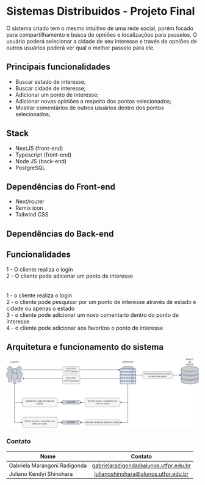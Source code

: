 # Sistemas Distribuidos - Projeto Final
O sistema criado tem o mesmo intuitivo de uma rede social, porém focado para compartilhamento e busca de opniões e localizações para passeios. O usuário poderá selecionar a cidade de seu interesse e través de opniões de outros usuários poderá ver qual o melhor passeio para ele.

## Principais funcionalidades
- Buscar estado de interesse;
- Buscar cidade de interesse;
- Adicionar um ponto de interesse;
- Adicionar novas opiniões a respeito dos pontos selecionados;
- Mostrar comentários de outros usuários dentro dos pontos selecionados;

## Stack
- NextJS (front-end)
- Typescript (front-end)
- Node JS (back-end)
- PostgreSQL

## Dependências do Front-end
- Next/router
- Remix icon
- Tailwind CSS

## Dependências do Back-end

## Funcionalidades
1 - O cliente realiza o login <br /> 
2 - O cliente pode adiconar um ponto de interesse <br /> 
 <br /> <br /> 
1 - o cliente realiza o login <br /> 
2 - o cliente pode pesquisar por um ponto de interesse através de estado e cidade ou apenas o estado  <br /> 
3 - o cliente pode adicionar um novo comentario dentro do ponto de interesse <br /> 
4 - o cliente pode adicionar aos favoritos o ponto de interesse<br /> 

## Arquitetura e funcionamento do sistema
![alt text](arquitetura-do-sistema.png)

### Contato
| Nome                          | Contato                                |
| ----------------------------- |:--------------------------------------:|
| Gabriela Marangoni Radigonda  | gabrielaradigonda@alunos.utfpr.edu.br  |
| Juliano Kendyi Shinohara      | julianoshinohara@alunos.utfpr.edu.br   |


